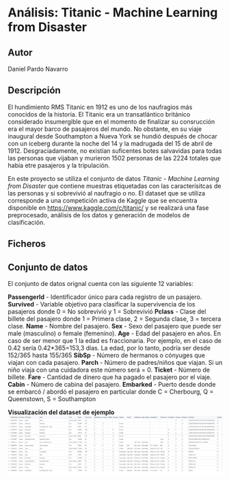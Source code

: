 # Análisis: Titanic - Machine Learning from Disaster

## Autor
Daniel Pardo Navarro

## Descripción  

El hundimiento RMS Titanic en 1912 es uno de los naufragios más conocidos de la historia. El Titanic era un transatlántico británico considerado insumergible que en el momento de finalizar su consrucción era el mayor barco de pasajeros del mundo. No obstante, en su viaje inaugural desde Southampton a Nueva York se hundió después de chocar con un iceberg durante la noche del 14 y la madrugada del 15 de abril de 1912. Desgraciadamente, no existían suficentes botes salvavidas para todas las personas que vijaban y murieron 1502 personas de las 2224 totales que había etre pasajeros y la tripulación.

En este proyecto se utiliza el conjunto de datos *Titanic - Machine Learning from Disaster* que contiene muestras etiquetadas con las caracterísitcas de las personas y si sobrevivió al naufragio o no. El dataset que se utiliza corresponde a una competición activa de Kaggle que se encuentra disponible en https://www.kaggle.com/c/titanic/ y se realizará una fase preprocesado, análisis de los datos y generación de modelos de clasificación. 

## Ficheros


## Conjunto de datos

El conjunto de datos orignal cuenta con las siguiente 12 variables: 

**PassengerId** - Identificador único para cada registro de un pasajero. 
**Survived** - Variable objetivo para clasificar la supervivencia de los pasajeros donde 0 = No sobrevivió y 1 = Sobrevivió
**Pclass** - Clase del billete del pasajero donde 1 = Primera clase, 2 = Segunda clase, 3 = tercera clase. 
**Name** - Nombre del pasajero. 
**Sex** - Sexo del pasajero que puede ser male (masculino) o female (femenino).
**Age** - Edad del pasajero en años. En caso de ser menor que 1 la edad es fraccionaria. Por ejemplo, en el caso de  0.42 sería 0.42*365=153,3 días. La edad, por lo tanto, podría ser desde 152/365 hasta 155/365
**SibSp** - Número de hermanos o cónyuges que viajan con cada pasajero.
**Parch** - Número de padres/niños que viajan. Si un niño viaja con una cuidadora este número será = 0.
**Ticket** - Número de billete. 
**Fare** - Cantidad de dinero que ha pagado el pasajero por el viaje.
**Cabin** - Número de cabina del pasajero.
**Embarked** - Puerto desde donde se embarcó / abordó el pasajero en particular donde C = Cherbourg, Q = Queenstown, S = Southampton

**Visualización del dataset de ejemplo**
![Image](https://github.com/Daniel-Pardo/webScraping/blob/main/dataset.png)
